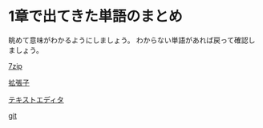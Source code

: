 # 1章で出てきた単語のまとめ

眺めて意味がわかるようにしましょう。
わからない単語があれば戻って確認しましょう。

[7zip](../1/install_7zip.md)

[拡張子](../1/install_7zip.md)

[テキストエディタ](../1/install_texteditor.md)

[git](../1/install_git.md)

